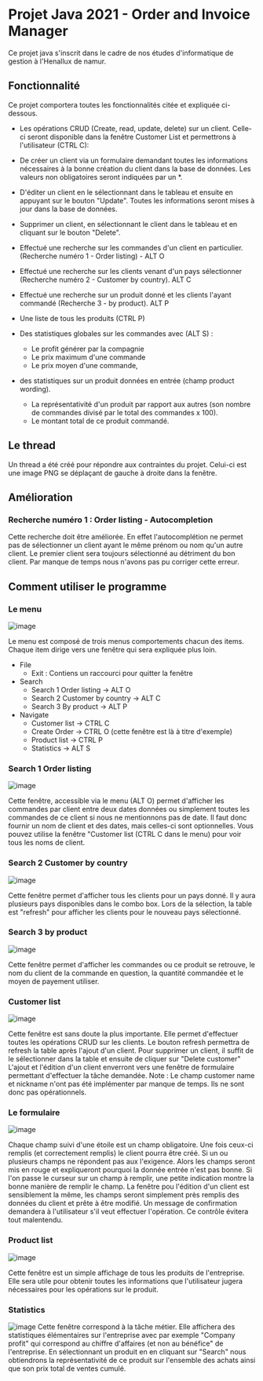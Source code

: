 # Projet Java 2021 - Order and Invoice Manager

Ce projet java s'inscrit dans le cadre de nos études d'informatique de gestion à l'Henallux de namur.

## Fonctionnalité
Ce projet comportera toutes les fonctionnalités citée et expliquée ci-dessous.

* Les opérations CRUD (Create, read, update, delete) sur un client. Celle-ci seront disponible dans la fenêtre Customer List et permettrons à l'utilisateur (CTRL C): 
 * De créer un client via un formulaire demandant toutes les informations nécessaires à la bonne création du client dans la base de données. Les valeurs non obligatoires seront indiquées par un *.
 * D'éditer un client en le sélectionnant dans le tableau et ensuite en appuyant sur le bouton "Update". Toutes les informations seront mises à jour dans la base de données.
 * Supprimer un client, en sélectionnant le client dans le tableau et en cliquant sur le bouton "Delete".

* Effectué une recherche sur les commandes d'un client en particulier. (Recherche numéro 1 - Order listing) - ALT O
* Effectué une recherche sur les clients venant d'un pays sélectionner (Recherche numéro 2 - Customer by country). ALT C
* Effectué une recherche sur un produit donné et les clients l'ayant commandé (Recherche 3 - by product). ALT P
* Une liste de tous les produits (CTRL P)
* Des statistiques globales sur les commandes avec (ALT S) : 
  * Le profit générer par la compagnie
  * Le prix maximum d'une commande
  * Le prix moyen d'une commande,
* des statistiques sur un produit données en entrée (champ product wording).
  * La représentativité d'un produit par rapport aux autres (son nombre de commandes divisé par le total des commandes x 100).
  * Le montant total de ce produit commandé.

## Le thread
Un thread a été créé pour répondre aux contraintes du projet. Celui-ci est une image PNG se déplaçant de gauche à droite dans la fenêtre.

## Amélioration 
### Recherche numéro 1 : Order listing - Autocompletion
Cette recherche doit être améliorée. En effet l'autocomplétion ne permet pas de sélectionner un client ayant le même prénom ou nom qu'un autre client. Le premier client sera toujours sélectionné au détriment du bon client. Par manque de temps nous n'avons pas pu corriger cette erreur.

## Comment utiliser le programme
### Le menu
![image](https://user-images.githubusercontent.com/48365113/119388930-37792000-bccb-11eb-9b60-bc4c4fd6e394.png)

Le menu est composé de trois menus comportements chacun des items. Chaque item dirige vers une fenêtre qui sera expliquée plus loin.
* File
  * Exit : Contiens un raccourci pour quitter la fenêtre
* Search
  * Search 1 Order listing -> ALT O
  * Search 2 Customer by country -> ALT C
  * Search 3 By product -> ALT P
* Navigate
  * Customer list -> CTRL C
  * Create Order -> CTRL O (cette fenêtre est là à titre d'exemple)
  * Product list -> CTRL P
  * Statistics -> ALT S

### Search 1 Order listing
![image](https://user-images.githubusercontent.com/48365113/119389393-dd2c8f00-bccb-11eb-8fa0-5a661270f0f9.png)

Cette fenêtre, accessible via le menu (ALT O) permet d'afficher les commandes par client entre deux dates données ou simplement toutes les commandes de ce client si nous ne mentionnons pas de date. 
Il faut donc fournir un nom de client et des dates, mais celles-ci sont optionnelles. 
Vous pouvez utilise la fenêtre "Customer list (CTRL C dans le menu) pour voir tous les noms de client. 

### Search 2 Customer by country
![image](https://user-images.githubusercontent.com/48365113/119389526-0816e300-bccc-11eb-88eb-3eae03fa3670.png)

Cette fenêtre permet d'afficher tous les clients pour un pays donné. Il y aura plusieurs pays disponibles dans le combo box. Lors de la sélection, la table est "refresh" pour afficher les clients pour le nouveau pays sélectionné.

### Search 3 by product
![image](https://user-images.githubusercontent.com/48365113/119389598-241a8480-bccc-11eb-85fc-7f855a6f8415.png)

Cette fenêtre permet d'afficher les commandes ou ce produit se retrouve, le nom du client de la commande en question, la quantité commandée et le moyen de payement utiliser. 

### Customer list
![image](https://user-images.githubusercontent.com/48365113/119389682-401e2600-bccc-11eb-8cc6-61a796f52bba.png)

Cette fenêtre est sans doute la plus importante. Elle permet d'effectuer toutes les opérations CRUD sur les clients.
Le bouton refresh permettra de refresh la table après l'ajout d'un client.
Pour supprimer un client, il suffit de le sélectionner dans la table et ensuite de cliquer sur "Delete customer"
L'ajout et l'édition d'un client enverront vers une fenêtre de formulaire permettant d'effectuer la tâche demandée.
Note : Le champ customer name et nickname n'ont pas été implémenter par manque de temps. Ils ne sont donc pas opérationnels. 

### Le formulaire
![image](https://user-images.githubusercontent.com/48365113/119389807-680d8980-bccc-11eb-9994-455c8034e03e.png)

Chaque champ suivi d'une étoile est un champ obligatoire. Une fois ceux-ci remplis (et correctement remplis) le client pourra être créé. 
Si un ou plusieurs champs ne répondent pas aux l'exigence. Alors les champs seront mis en rouge et expliqueront pourquoi la donnée entrée n'est pas bonne. 
Si l'on passe le curseur sur un champ à remplir, une petite indication montre la bonne manière de remplir le champ.
La fenêtre pou l'édition d'un client est sensiblement la même, les champs seront simplement près remplis des données du client et prête à être modifié. 
Un message de confirmation demandera à l'utilisateur s'il veut effectuer l'opération. Ce contrôle évitera tout malentendu. 

### Product list
![image](https://user-images.githubusercontent.com/48365113/119389992-aacf6180-bccc-11eb-8b5f-069c47c9f443.png)

Cette fenêtre est un simple affichage de tous les produits de l'entreprise. Elle sera utile pour obtenir toutes les informations que l'utilisateur jugera nécessaires pour les opérations sur le produit.

### Statistics
![image](https://user-images.githubusercontent.com/48365113/119390101-d5b9b580-bccc-11eb-850d-c4329e51dc7c.png)
Cette fenêtre correspond à la tâche métier. Elle affichera des statistiques élémentaires sur l'entreprise avec par exemple "Company profit" qui correspond au chiffre d'affaires (et non au bénéfice" de l'entreprise.
En sélectionnant un produit en en cliquant sur "Search" nous obtiendrons la représentativité de ce produit sur l'ensemble des achats ainsi que son prix total de ventes cumulé. 


